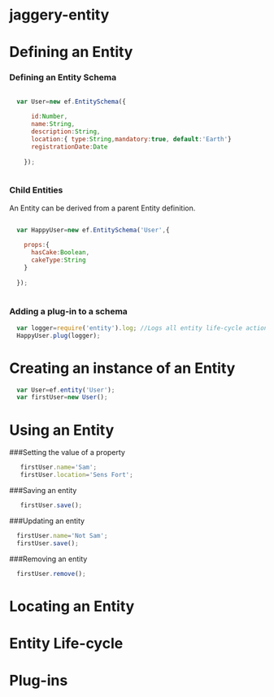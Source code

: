jaggery-entity
==============

Defining an Entity
==================

### Defining an Entity Schema

```javascript

  var User=new ef.EntitySchema({
    
      id:Number,
      name:String,
      description:String,
      location:{ type:String,mandatory:true, default:'Earth'}
      registrationDate:Date
      
    });
  
```


### Child Entities
An Entity can be derived from a parent Entity definition.

```javascript

  var HappyUser=new ef.EntitySchema('User',{
  
    props:{
      hasCake:Boolean,
      cakeType:String
    }
    
  });
  
```
  
### Adding a plug-in to a schema

```javascript
  var logger=require('entity').log; //Logs all entity life-cycle actions
  HappyUser.plug(logger);
```


Creating an instance of an Entity
=================================

```javascript
  var User=ef.entity('User');
  var firstUser=new User();
```

Using an Entity
===============

###Setting the value of a property

```javascript
   firstUser.name='Sam';
   firstUser.location='Sens Fort';
```

###Saving an entity

```javascript
   firstUser.save();
```

###Updating an entity

```javascript
  firstUser.name='Not Sam';
  firstUser.save();
```

###Removing an entity

```javascript
  firstUser.remove();
```

Locating an Entity
==================


Entity Life-cycle
=================


Plug-ins
========









